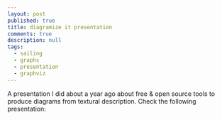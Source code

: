 ```yaml
---
layout: post
published: true
title: diagramize it presentation
comments: true
description: null
tags: 
  - sailing
  - graphs
  - presentation
  - graphviz
---
```


A presentation I did about a year ago about free & open source tools to produce diagrams from textural description.
Check the following presentation:

<script async class="speakerdeck-embed" data-id="e01cb260727901318b20063debaef239" data-ratio="1.49926793557833" src="//speakerdeck.com/assets/embed.js"></script>